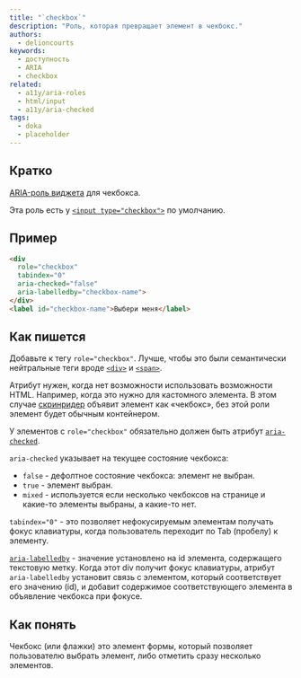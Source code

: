 ```yaml
---
title: "`checkbox`"
description: "Роль, которая превращает элемент в чекбокс."
authors:
  - delioncourts
keywords:
  - доступность
  - ARIA
  - checkbox
related:
  - a11y/aria-roles
  - html/input
  - a11y/aria-checked
tags:
  - doka
  - placeholder
---
```


## Кратко

[ARIA-роль виджета](/a11y/aria-roles/#roli-vidzhetov) для чекбокса. 

Эта роль есть у [`<input type="checkbox">`](/html/input/) по умолчанию.

## Пример

```html
<div
  role="checkbox"
  tabindex="0"
  aria-checked="false"
  aria-labelledby="checkbox-name">
</div>
<label id="checkbox-name">Выбери меня</label>
```

## Как пишется

Добавьте к тегу `role="checkbox"`. Лучше, чтобы это были семантически нейтральные теги вроде [`<div>`](/html/div/) и [`<span>`](/html/span/).

Атрибут нужен, когда нет возможности использовать возможности HTML. Например, когда это нужно для кастомного элемента. В этом случае [скринридер](/a11y/screenreaders/) объявит элемент как «чекбокс», без этой роли элемент будет обычным контейнером.

У элементов с `role="checkbox"` обязательно должен быть атрибут [`aria-checked`](/a11y/aria-checked/).

`aria-checked` указывает на текущее состояние чекбокса:
* `false` - дефолтное состояние чекбокса: элемент не выбран.
* `true` - элемент выбран.
* `mixed` - используется если несколько чекбоксов на странице и какие-то элементы выбраны, а какие-то нет.

`tabindex="0"` - это позволяет нефокусируемым элементам получать фокус клавиатуры, когда пользователь переходит по Tab (пробелу) к элементу.

[`aria-labelledby`](/a11y/aria-labelledby) - значение установлено на id элемента, содержащего текстовую метку. Когда этот div получит фокус клавиатуры, атрибут `aria-labelledby` установит связь с элементом, который соответствует его значению (id), и добавит содержимое соответствующего элемента в объявление чекбокса при фокусе.

## Как понять

Чекбокс (или флажки) это элемент формы, который позволяет пользователю выбрать элемент, либо отметить сразу несколько элементов.
